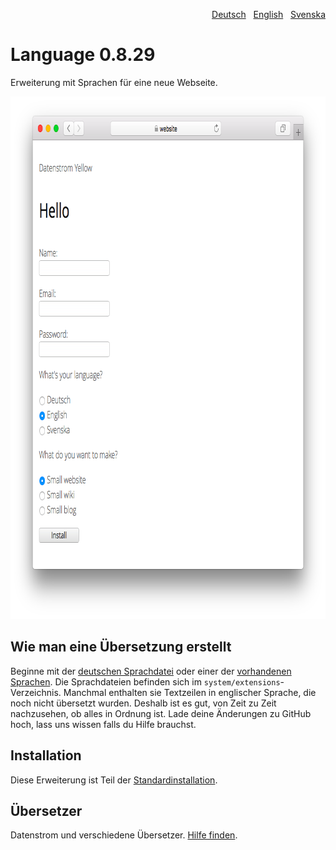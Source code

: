 <p align="right"><a href="README-de.md">Deutsch</a> &nbsp; <a href="README.md">English</a> &nbsp; <a href="README-sv.md">Svenska</a></p>

# Language 0.8.29

Erweiterung mit Sprachen für eine neue Webseite.

<p align="center"><img src="language-screenshot.png?raw=true" width="795" height="836" alt="Bildschirmfoto"></p>

## Wie man eine Übersetzung erstellt 

Beginne mit der [deutschen Sprachdatei](https://github.com/datenstrom/yellow-extensions/blob/master/source/german/german.txt) oder einer der [vorhandenen Sprachen](https://github.com/datenstrom/yellow-extensions/blob/master/README-de.md#sprachen). Die Sprachdateien befinden sich im `system/extensions`-Verzeichnis. Manchmal enthalten sie Textzeilen in englischer Sprache, die noch nicht übersetzt wurden. Deshalb ist es gut, von Zeit zu Zeit nachzusehen, ob alles in Ordnung ist. Lade deine Änderungen zu GitHub hoch, lass uns wissen falls du Hilfe brauchst.

## Installation

Diese Erweiterung ist Teil der [Standardinstallation](https://github.com/datenstrom/yellow).

## Übersetzer

Datenstrom und verschiedene Übersetzer. [Hilfe finden](https://datenstrom.se/de/yellow/help/).
